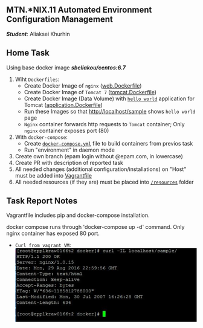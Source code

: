 MTN.*NIX.11 Automated Environment Configuration Management
---

***Student***: Aliaksei Khurhin 

Home Task
---

Using base docker image ***sbeliakou/centos:6.7***

1. Wiht ```Dockerfiles```:
    - Create Docker Image of ```nginx``` ([web.Dockerfile](/web.Dockerfile))
    - Create Docker Image of ```Tomcat 7``` ([tomcat.Dockerfile](/tomcat.Dockerfile))
    - Create Docker Image (Data Volume) with [```hello world```](https://tomcat.apache.org/tomcat-7.0-doc/appdev/sample/sample.war) application for Tomcat ([application.Dockerfile](application.Dockerfile))
    - Run these Images so that [http://localhost/sample](#screens) shows ```hello world``` page
    - ```Nginx``` container forwards http requests to ```Tomcat``` container; Only ```nginx``` container exposes port (80)
2. With ```docker-compose```:
    - Create [```docker-compose.yml```](/docker-compose.yml) file to build containers from previos task
    - Run "environment" in daemon mode
3. Create own branch (epam login without @epam.com, in lowercase)
4. Create PR with description of reported task
5. All needed changes (additional configuration/installations) on "Host" must be added into [Vagrantfile](/Vagrantfile)
6. All needed resources (if they are) must be placed into [```/resources```](/resources) folder

Task Report Notes
---
Vagrantfile includes pip and docker-compose installation.

docker compose runs through 'docker-compose up -d' command.
Only nginx container has exposed 80 port.

<a id="screens"></a>
- ```Curl from vagrant VM```:
![Alt text](resources/curl-screen.JPG "scr1")
